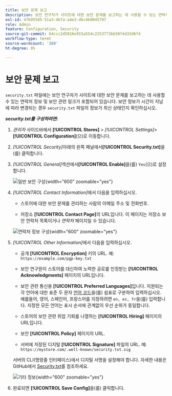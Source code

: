 ```yaml
---
title: 보안 문제 보고
description: 보안 연구자가 사이트에 대한 보안 문제를 보고하는 데 사용할 수 있는 연락처 정보 및 보안 관련 링크를 구성하는 방법에 대해 알아봅니다.
exl-id: 47b95505-51a3-4b7a-a4e3-dbc4b0045797
role: Admin
feature: Configuration, Security
source-git-commit: 64ccc2d5016e915a554c2253773bb50f4d33d6f4
workflow-type: tm+mt
source-wordcount: '269'
ht-degree: 0%

---
```


# 보안 문제 보고

`security.txt` 파일에는 보안 연구자가 사이트에 대한 보안 문제를 보고하는 데 사용할 수 있는 연락처 정보 및 보안 관련 링크가 포함되어 있습니다. 보안 정보가 시간이 지남에 따라 변경되는 경우 `security.txt` 파일의 정보가 최신 상태인지 확인하십시오.

**_security.txt를 구성하려면:_**

1. _관리자_ 사이드바에서 **[!UICONTROL Stores]** > _[!UICONTROL Settings]_>**[!UICONTROL Configuration]**(으)로 이동합니다.

1. _[!UICONTROL Security]_&#x200B;아래의 왼쪽 패널에서&#x200B;**[!UICONTROL Security.txt]**&#x200B;을(를) 클릭합니다.

1. _[!UICONTROL General]_&#x200B;섹션에서&#x200B;**[!UICONTROL Enable]**&#x200B;을(를) `Yes`(으)로 설정합니다.

   ![일반 보안 구성](../configuration-reference/security/assets/txt-general.png){width="600" zoomable="yes"}

1. _[!UICONTROL Contact Information]_&#x200B;에서 다음을 입력하십시오.

   - 스토어에 대한 보안 문제를 관리하는 사람의 이메일 주소 및 전화번호.

   - 저장소 **[!UICONTROL Contact Page]**&#x200B;의 URL입니다. 이 페이지는 저장소 보안 연락처 목록이거나 _연락처_ 페이지일 수 있습니다.

   ![연락처 정보 구성](../configuration-reference/security/assets/txt-contact-info.png){width="600" zoomable="yes"}

1. _[!UICONTROL Other Information]_&#x200B;에서 다음을 입력하십시오.

   - 공개 **[!UICONTROL Encryption]** 키의 URL. 예: `https://example.com/pgp-key.txt`

   - 보안 연구원이 스토어를 대신하여 노력한 공로를 인정받는 **[!UICONTROL Acknowledgments]** 페이지의 URL입니다.

   - 보안 관련 통신용 **[!UICONTROL Preferred Languages]**&#x200B;입니다. 지원되는 각 언어에 대한 표준 두 문자 [언어 코드](https://en.wikipedia.org/wiki/List_of_ISO_639-1_codes)을(를) 쉼표로 구분하여 입력하십시오. 예를들어, 영어, 스페인어, 프랑스어를 지정하려면 `en, es, fr`을(를) 입력합니다. 지정한 모든 언어는 표시 순서에 관계없이 우선 순위가 동일합니다.

   - 스토어의 보안 관련 취업 기회를 나열하는 **[!UICONTROL Hiring]** 페이지의 URL입니다.

   - 보안 **[!UICONTROL Policy]** 페이지의 URL.

   - 서버에 저장된 디지털 **[!UICONTROL Signature]** 파일의 URL. 예: `https://mystore.com/.well-known/security.txt.sig`

   서버의 CLI(명령줄 인터페이스)에서 디지털 서명을 설정해야 합니다. 자세한 내용은 GitHub에서 [Security.txt](https://github.com/magento/security-package/blob/1.0-develop/Securitytxt/README.md)를 참조하세요.

   ![기타 정보](../configuration-reference/security/assets/txt-other-info.png){width="600" zoomable="yes"}

1. 완료되면 **[!UICONTROL Save Config]**&#x200B;을(를) 클릭합니다.
